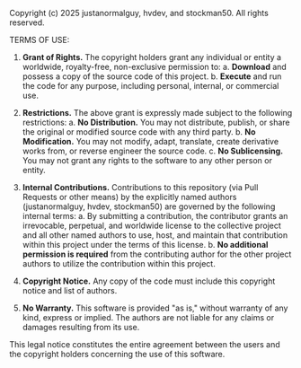 Copyright (c) 2025 justanormalguy, hvdev, and stockman50. All rights reserved.

TERMS OF USE:

1.  **Grant of Rights.**
    The copyright holders grant any individual or entity a worldwide, royalty-free, non-exclusive permission to:
    a. **Download** and possess a copy of the source code of this project.
    b. **Execute** and run the code for any purpose, including personal, internal, or commercial use.

2.  **Restrictions.**
    The above grant is expressly made subject to the following restrictions:
    a. **No Distribution.** You may not distribute, publish, or share the original or modified source code with any third party.
    b. **No Modification.** You may not modify, adapt, translate, create derivative works from, or reverse engineer the source code.
    c. **No Sublicensing.** You may not grant any rights to the software to any other person or entity.

3.  **Internal Contributions.**
    Contributions to this repository (via Pull Requests or other means) by the explicitly named authors (justanormalguy, hvdev, stockman50) are governed by the following internal terms:
    a. By submitting a contribution, the contributor grants an irrevocable, perpetual, and worldwide license to the collective project and all other named authors to use, host, and maintain that contribution within this project under the terms of this license.
    b. **No additional permission is required** from the contributing author for the other project authors to utilize the contribution within this project.

4.  **Copyright Notice.**
    Any copy of the code must include this copyright notice and list of authors.

5.  **No Warranty.**
    This software is provided "as is," without warranty of any kind, express or implied. The authors are not liable for any claims or damages resulting from its use.

This legal notice constitutes the entire agreement between the users and the copyright holders concerning the use of this software.